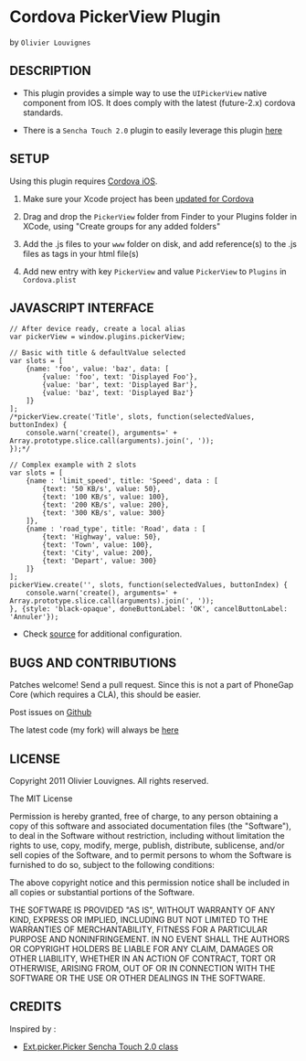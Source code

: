 # Cordova PickerView Plugin #
by `Olivier Louvignes`

## DESCRIPTION ##

* This plugin provides a simple way to use the `UIPickerView` native component from IOS. It does comply with the latest (future-2.x) cordova standards.

* There is a `Sencha Touch 2.0` plugin to easily leverage this plugin [here](https://github.com/mgcrea/sencha-touch-plugins/blob/master/CordovaPicker.js)

## SETUP ##

Using this plugin requires [Cordova iOS](https://github.com/apache/incubator-cordova-ios).

1. Make sure your Xcode project has been [updated for Cordova](https://github.com/apache/incubator-cordova-ios/blob/master/guides/Cordova%20Upgrade%20Guide.md)
2. Drag and drop the `PickerView` folder from Finder to your Plugins folder in XCode, using "Create groups for any added folders"
3. Add the .js files to your `www` folder on disk, and add reference(s) to the .js files as <link> tags in your html file(s)

    <script type="text/javascript" src="/js/plugins/PickerView.js"></script>

4. Add new entry with key `PickerView` and value `PickerView` to `Plugins` in `Cordova.plist`

## JAVASCRIPT INTERFACE ##

    // After device ready, create a local alias
    var pickerView = window.plugins.pickerView;

    // Basic with title & defaultValue selected
    var slots = [
        {name: 'foo', value: 'baz', data: [
            {value: 'foo', text: 'Displayed Foo'},
            {value: 'bar', text: 'Displayed Bar'},
            {value: 'baz', text: 'Displayed Baz'}
        ]}
    ];
    /*pickerView.create('Title', slots, function(selectedValues, buttonIndex) {
        console.warn('create(), arguments=' + Array.prototype.slice.call(arguments).join(', '));
    });*/

    // Complex example with 2 slots
    var slots = [
        {name : 'limit_speed', title: 'Speed', data : [
            {text: '50 KB/s', value: 50},
            {text: '100 KB/s', value: 100},
            {text: '200 KB/s', value: 200},
            {text: '300 KB/s', value: 300}
        ]},
        {name : 'road_type', title: 'Road', data : [
            {text: 'Highway', value: 50},
            {text: 'Town', value: 100},
            {text: 'City', value: 200},
            {text: 'Depart', value: 300}
        ]}
    ];
    pickerView.create('', slots, function(selectedValues, buttonIndex) {
        console.warn('create(), arguments=' + Array.prototype.slice.call(arguments).join(', '));
    }, {style: 'black-opaque', doneButtonLabel: 'OK', cancelButtonLabel: 'Annuler'});

* Check [source](http://github.com/mgcrea/phonegap-plugins/tree/master/iOS/PickerView/PickerView.js) for additional configuration.

## BUGS AND CONTRIBUTIONS ##

Patches welcome! Send a pull request. Since this is not a part of PhoneGap Core (which requires a CLA), this should be easier.

Post issues on [Github](https://github.com/apache/incubator-cordova-ios/issues)

The latest code (my fork) will always be [here](http://github.com/mgcrea/phonegap-plugins/tree/master/iOS/PickerView)

## LICENSE ##

Copyright 2011 Olivier Louvignes. All rights reserved.

The MIT License

Permission is hereby granted, free of charge, to any person obtaining a copy of this software and associated documentation files (the "Software"), to deal in the Software without restriction, including without limitation the rights to use, copy, modify, merge, publish, distribute, sublicense, and/or sell copies of the Software, and to permit persons to whom the Software is furnished to do so, subject to the following conditions:

The above copyright notice and this permission notice shall be included in all copies or substantial portions of the Software.

THE SOFTWARE IS PROVIDED "AS IS", WITHOUT WARRANTY OF ANY KIND, EXPRESS OR IMPLIED, INCLUDING BUT NOT LIMITED TO THE WARRANTIES OF MERCHANTABILITY, FITNESS FOR A PARTICULAR PURPOSE AND NONINFRINGEMENT. IN NO EVENT SHALL THE AUTHORS OR COPYRIGHT HOLDERS BE LIABLE FOR ANY CLAIM, DAMAGES OR OTHER LIABILITY, WHETHER IN AN ACTION OF CONTRACT, TORT OR OTHERWISE, ARISING FROM, OUT OF OR IN CONNECTION WITH THE SOFTWARE OR THE USE OR OTHER DEALINGS IN THE SOFTWARE.

## CREDITS ##

Inspired by :

* [Ext.picker.Picker Sencha Touch 2.0 class](http://docs.sencha.com/touch/2-0/#!/api/Ext.picker.Picker)

